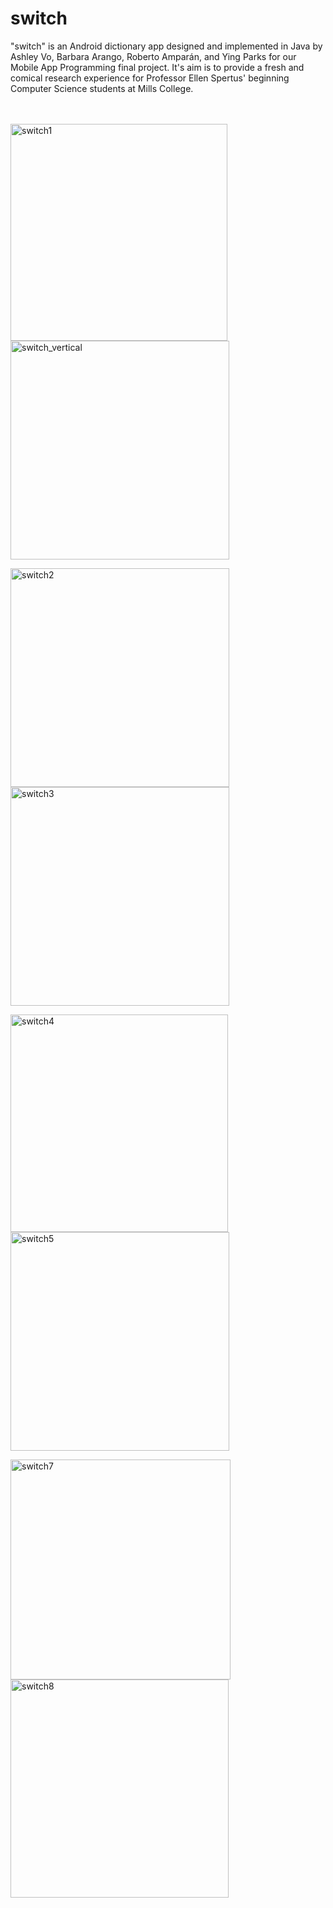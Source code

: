 # switch

"switch" is an Android dictionary app designed and implemented in Java by Ashley Vo, Barbara Arango, Roberto Amparán, and Ying Parks for our Mobile App Programming final project. It's aim is to provide a fresh and comical research experience for Professor Ellen Spertus' beginning Computer Science students at Mills College.
<br>
<br>
<br>

<img width="347" alt="switch1" src="https://cloud.githubusercontent.com/assets/13029161/25784431/cc8eef90-3321-11e7-8000-182e9c4e9cb4.png"><img width="350" alt="switch_vertical" src="https://cloud.githubusercontent.com/assets/13029161/25778124/a0deab56-32a9-11e7-9049-72ccebee0f88.png">

<img width="350" alt="switch2" src="https://cloud.githubusercontent.com/assets/13029161/25784507/06fffdf8-3323-11e7-8bb4-51075f69e050.png"><img width="350" alt="switch3" src="https://cloud.githubusercontent.com/assets/13029161/25784514/261a6188-3323-11e7-906d-f94965dec104.png">

<img width="348" alt="switch4" src="https://cloud.githubusercontent.com/assets/13029161/25784516/32115c08-3323-11e7-885c-ca82682d239f.png"><img width="350" alt="switch5" src="https://cloud.githubusercontent.com/assets/13029161/25784456/3528aa78-3322-11e7-9184-2035fbe8ba22.png">

<img width="352" alt="switch7" src="https://cloud.githubusercontent.com/assets/13029161/25784440/057f0ab0-3322-11e7-993d-2b7562b91dfb.png"><img width="349" alt="switch8" src="https://cloud.githubusercontent.com/assets/13029161/25784441/09bbaf16-3322-11e7-94cb-d2b496da3338.png">




